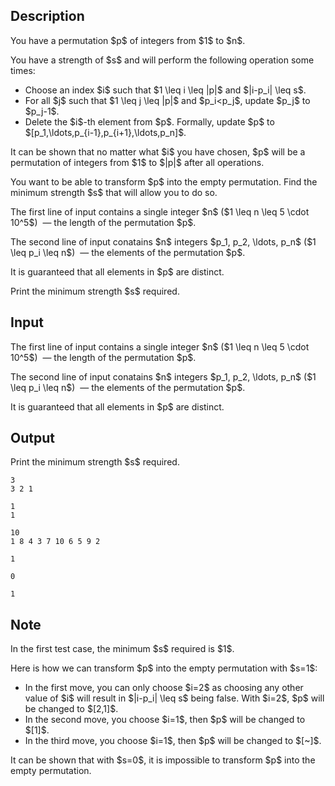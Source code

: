 ## Description

<div><p>You have a permutation $p$ of integers from $1$ to $n$.</p><p>You have a strength of $s$ and will perform the following operation some times:</p><ul> <li> Choose an index $i$ such that $1 \leq i \leq |p|$ and $|i-p_i| \leq s$. </li><li> For all $j$ such that $1 \leq j \leq |p|$ and $p_i&lt;p_j$, update $p_j$ to $p_j-1$. </li><li> Delete the $i$-th element from $p$. Formally, update $p$ to $[p_1,\ldots,p_{i-1},p_{i+1},\ldots,p_n]$. </li></ul><p>It can be shown that no matter what $i$ you have chosen, $p$ will be a permutation of integers from $1$ to $|p|$ after all operations.</p><p>You want to be able to transform $p$ into the empty permutation. Find the minimum strength $s$ that will allow you to do so.</p></div><div class="input-specification"><p>The first line of input contains a single integer $n$ ($1 \leq n \leq 5 \cdot 10^5$) &nbsp;— the length of the permutation $p$.</p><p>The second line of input conatains $n$ integers $p_1, p_2, \ldots, p_n$ ($1 \leq p_i \leq n$) &nbsp;— the elements of the permutation $p$.</p><p>It is guaranteed that all elements in $p$ are distinct.</p></div><div class="output-specification"><p>Print the minimum strength $s$ required.</p></div>

## Input

<p>The first line of input contains a single integer $n$ ($1 \leq n \leq 5 \cdot 10^5$) &nbsp;— the length of the permutation $p$.</p><p>The second line of input conatains $n$ integers $p_1, p_2, \ldots, p_n$ ($1 \leq p_i \leq n$) &nbsp;— the elements of the permutation $p$.</p><p>It is guaranteed that all elements in $p$ are distinct.</p>

## Output

<p>Print the minimum strength $s$ required.</p>





```input1
3
3 2 1
```




```input2
1
1
```




```input3
10
1 8 4 3 7 10 6 5 9 2
```




```output1
1
```




```output2
0
```




```output3
1
```



## Note

<p>In the first test case, the minimum $s$ required is $1$.</p><p>Here is how we can transform $p$ into the empty permutation with $s=1$: </p><ul> <li> In the first move, you can only choose $i=2$ as choosing any other value of $i$ will result in $|i-p_i| \leq s$ being false. With $i=2$, $p$ will be changed to $[2,1]$. </li><li> In the second move, you choose $i=1$, then $p$ will be changed to $[1]$. </li><li> In the third move, you choose $i=1$, then $p$ will be changed to $[~]$. </li></ul><p>It can be shown that with $s=0$, it is impossible to transform $p$ into the empty permutation.</p>
